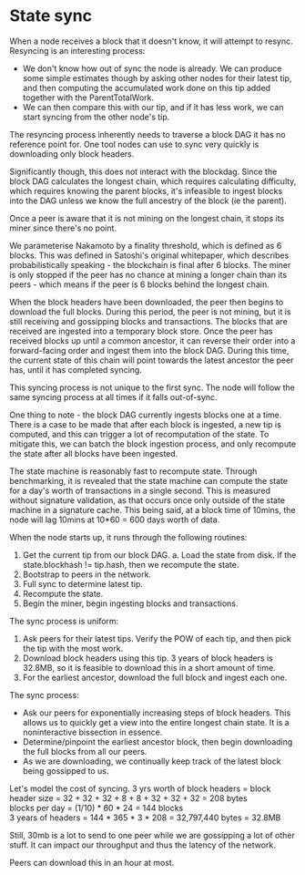 State sync
==========
When a node receives a block that it doesn't know, it will attempt to resync.
Resyncing is an interesting process:
- We don't know how out of sync the node is already. We can produce some simple estimates though by asking other nodes for their latest tip, and then computing the accumulated work done on this tip added together with the ParentTotalWork.
- We can then compare this with our tip, and if it has less work, we can start syncing from the other node's tip.

The resyncing process inherently needs to traverse a block DAG it has no reference point for. One tool nodes can use to sync very quickly is downloading only block headers.

Significantly though, this does not interact with the blockdag. Since the block DAG calculates the longest chain, which requires calculating difficulty, which requires knowing the parent blocks, it's infeasible to ingest blocks into the DAG unless we know the full ancestry of the block (ie the parent).

Once a peer is aware that it is not mining on the longest chain, it stops its miner since there's no point.

We parameterise Nakamoto by a finality threshold, which is defined as 6 blocks.
This was defined in Satoshi's original whitepaper, which describes probabilistically speaking - the blockchain is final after 6 blocks.
The miner is only stopped if the peer has no chance at mining a longer chain than its peers - which means if the peer is 6 blocks behind the longest chain.

When the block headers have been downloaded, the peer then begins to download the full blocks.
During this period, the peer is not mining, but it is still receiving and gossipping blocks and transactions.
The blocks that are received are ingested into a temporary block store. 
Once the peer has received blocks up until a common ancestor, it can reverse their order into a forward-facing order and ingest them into the block DAG.
During this time, the current state of this chain will point towards the latest ancestor the peer has, until it has completed syncing.

This syncing process is not unique to the first sync. The node will follow the same syncing process at all times if it falls out-of-sync.

One thing to note - the block DAG currently ingests blocks one at a time. There is a case to be made that after each block is ingested, a new tip is computed, and this can trigger a lot of recomputation of the state. 
To mitigate this, we can batch the block ingestion process, and only recompute the state after all blocks have been ingested.

The state machine is reasonably fast to recompute state. Through benchmarking, it is revealed that the state machine can compute the state for a day's worth of transactions in a single second. This is measured without signature validation, as that occurs once only outside of the state machine in a signature cache.
This being said, at a block time of 10mins, the node will lag 10mins at 10*60 = 600 days worth of data. 

When the node starts up, it runs through the following routines:
1. Get the current tip from our block DAG.
    a. Load the state from disk. If the state.blockhash != tip.hash, then we recompute the state.
2. Bootstrap to peers in the network.
3. Full sync to determine latest tip.
4. Recompute the state.
5. Begin the miner, begin ingesting blocks and transactions.

The sync process is uniform:
1. Ask peers for their latest tips. Verify the POW of each tip, and then pick the tip with the most work.
1. Download block headers using this tip. 3 years of block headers is 32.8MB, so it is feasible to download this in a short amount of time.
2. For the earliest ancestor, download the full block and ingest each one.

The sync process:
- Ask our peers for exponentially increasing steps of block headers. This allows us to quickly get a view into the entire longest chain state. It is a noninteractive bissection in essence.
- Determine/pinpoint the earliest ancestor block, then begin downloading the full blocks from all our peers.
- As we are downloading, we continually keep track of the latest block being gossipped to us. 

Let's model the cost of syncing.
3 yrs worth of block headers = 
  block header size = 32 + 32 + 32 + 8 + 8 + 32 + 32 + 32 = 208 bytes\
  blocks per day = (1/10) * 60 * 24 = 144 blocks\
  3 years of headers = 144 * 365 * 3 * 208 = 32,797,440 bytes = 32.8MB

Still, 30mb is a lot to send to one peer while we are gossipping a lot of other stuff. It can impact our throughput and thus the latency of the network.

Peers can download this in an hour at most.